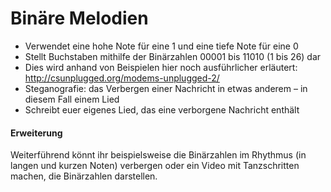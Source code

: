 # Binäre Melodien

- Verwendet eine hohe Note für eine 1 und eine tiefe Note für eine 0
- Stellt Buchstaben mithilfe der Binärzahlen 00001 bis 11010 (1 bis 26) dar
- Dies wird anhand von Beispielen hier noch ausführlicher erläutert: <http://csunplugged.org/modems-unplugged-2/>
- Steganografie: das Verbergen einer Nachricht in etwas anderem – in diesem Fall einem Lied
- Schreibt euer eigenes Lied, das eine verborgene Nachricht enthält 

#### Erweiterung

Weiterführend könnt ihr beispielsweise die Binärzahlen im Rhythmus (in langen und kurzen Noten) verbergen oder ein Video mit Tanzschritten machen, die Binärzahlen darstellen.